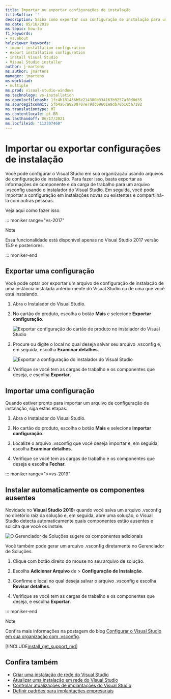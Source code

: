 ```yaml
---
title: Importar ou exportar configurações de instalação
titleSuffix: ''
description: Saiba como exportar sua configuração de instalação para um arquivo .vsconfig para compartilhar com outras pessoas e como importá-lo para clonar.
ms.date: 05/18/2019
ms.topic: how-to
f1_keywords:
- vs.about
helpviewer_keywords:
- import installation configuration
- export installation configuration
- install Visual Studio
- Visual Studio installer
author: j-martens
ms.author: jmartens
manager: jmartens
ms.workload:
- multiple
ms.prod: visual-studio-windows
ms.technology: vs-installation
ms.openlocfilehash: 1fc4b181436b5e214300b334163b9257af0d0d35
ms.sourcegitcommit: 5fb4a67a8208707e79dc09601e8db70b16ba7192
ms.translationtype: MT
ms.contentlocale: pt-BR
ms.lasthandoff: 06/17/2021
ms.locfileid: "112307460"
---
```

# <a name="import-or-export-installation-configurations"></a>Importar ou exportar configurações de instalação

Você pode configurar o Visual Studio em sua organização usando arquivos de configuração de instalação. Para fazer isso, basta exportar as informações de componente e da carga de trabalho para um arquivo .vsconfig usando o instalador do Visual Studio. Em seguida, você pode importar a configuração em instalações novas ou existentes e compartilhá-la com outras pessoas.

Veja aqui como fazer isso.

::: moniker range="vs-2017"

> [!NOTE]
> Essa funcionalidade está disponível apenas no Visual Studio 2017 versão 15.9 e posteriores.

::: moniker-end

## <a name="export-a-configuration"></a>Exportar uma configuração

Você pode optar por exportar um arquivo de configuração de instalação de uma instância instalada anteriormente do Visual Studio ou de uma que você está instalando.

1. Abra o Instalador do Visual Studio.

1. No cartão do produto, escolha o botão **Mais** e selecione **Exportar configuração**.

   ![Exportar configuração do cartão de produto no instalador do Visual Studio](../install/media/vs-2019/vs-installer-export-config.png)

1. Procure ou digite o local no qual deseja salvar seu arquivo .vsconfig e, em seguida, escolha **Examinar detalhes**.

   ![Exportar a configuração do instalador do Visual Studio](../install/media/vs-2019/export-configuration-confirmation.png)

1. Verifique se você tem as cargas de trabalho e os componentes que deseja, e escolha **Exportar**.

## <a name="import-a-configuration"></a>Importar uma configuração

Quando estiver pronto para importar um arquivo de configuração de instalação, siga estas etapas.

1. Abra o Instalador do Visual Studio.

1. No cartão do produto, escolha o botão **Mais** e selecione **Importar configuração**.

1. Localize o arquivo .vsconfig que você deseja importar e, em seguida, escolha **Examinar detalhes**.

1. Verifique se você tem as cargas de trabalho e os componentes que deseja e escolha **Fechar**.

::: moniker range=">=vs-2019"

## <a name="automatically-install-missing-components"></a>Instalar automaticamente os componentes ausentes

Novidade no **Visual Studio 2019:** quando você salva um arquivo .vsconfig no diretório raiz da solução e, em seguida, abre uma solução, o Visual Studio detecta automaticamente quais componentes estão ausentes e solicita que você os instale.

![O Gerenciador de Soluções sugere os componentes adicionais](../install/media/vs-2019/solution-explorer-config-file.png)

Você também pode gerar um arquivo .vsconfig diretamente no Gerenciador de Soluções.

1. Clique com botão direito do mouse no seu arquivo de solução.

1. Escolha **Adicionar Arquivo** de > **Configuração de Instalação**.

1. Confirme o local no qual deseja salvar o arquivo .vsconfig e escolha **Revisar detalhes**.

1. Verifique se você tem as cargas de trabalho e os componentes que deseja, e escolha **Exportar**.

::: moniker-end

> [!NOTE]
> Confira mais informações na postagem do blog [Configurar o Visual Studio em sua organização com .vsconfig](https://devblogs.microsoft.com/setup/configure-visual-studio-across-your-organization-with-vsconfig/).

[!INCLUDE[install_get_support_md](includes/install_get_support_md.md)]

## <a name="see-also"></a>Confira também

* [Criar uma instalação de rede do Visual Studio](create-a-network-installation-of-visual-studio.md)
* [Atualizar uma instalação em rede do Visual Studio](update-a-network-installation-of-visual-studio.md)
* [Controlar atualizações de implantações do Visual Studio](controlling-updates-to-visual-studio-deployments.md)
* [Definir padrões para implantações empresariais](set-defaults-for-enterprise-deployments.md)
